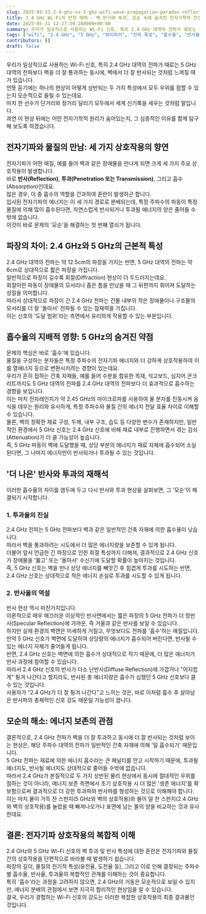 ```yaml
---
slug: 2025-05-31-2-4-ghz-vs-5-ghz-wifi-wave-propagation-paradox-reflection-penetration-absorption
title: 2.4 GHz Wi-Fi의 반전 매력 - 벽 반사와 투과, 모순 속에 숨겨진 전자기학적 진실
date: 2025-05-31 12:27:59.288000+00:00
summary: 우리가 일상적으로 사용하는 Wi-Fi 신호, 특히 2.4 GHz 대역의 전파가 때로는 5 GHz 대역의 전파보다 벽을 더 잘 통과하는 동시에, 벽에서 더 잘 반사되는 것처럼 느껴질 때가 있습니다. 과연 이 현상 뒤에는 어떤 전자기학적 원리가 숨어있는지, 그 심층적인 이유를 함께 탐구해 보도록 하겠습니다.
tags: ["wifi", "2.4 GHz", "5 GHz", "와이파이", "전파 특성", "흡수율", "반사율", "투과율"]
contributors: []
draft: false
---
```


우리가 일상적으로 사용하는 Wi-Fi 신호, 특히 2.4 GHz 대역의 전파가 때로는 5 GHz 대역의 전파보다 벽을 더 잘 통과하는 동시에, 벽에서 더 잘 반사되는 것처럼 느껴질 때가 있습니다.<br /> 언뜻 듣기에는 하나의 현상이 어떻게 상반되는 두 가지 특성에서 모두 우위를 점할 수 있는지 모순적으로 들릴 수 있는데요.<br /> 마치 한 선수가 단거리와 장거리 달리기 모두에서 세계 신기록을 세우는 것처럼 말입니다.<br /> 과연 이 현상 뒤에는 어떤 전자기학적 원리가 숨어있는지, 그 심층적인 이유를 함께 탐구해 보도록 하겠습니다.<br />

## 전자기파와 물질의 만남: 세 가지 상호작용의 향연

전자기파가 어떤 매질, 예를 들어 벽과 같은 장애물을 만나게 되면 크게 세 가지 주요 상호작용이 발생합니다.<br /> 바로 **반사(Reflection)**, **투과(Penetration 또는 Transmission)**, 그리고 흡수(Absorption)인데요.<br /> 많은 경우, 이 중 흡수의 역할을 간과하여 혼란이 발생하곤 합니다.<br /> 입사된 전자기파의 에너지는 이 세 가지 경로로 분배되는데, 특정 주파수의 파동이 특정 물질에 의해 많이 흡수된다면, 자연스럽게 반사되거나 투과될 에너지의 양은 줄어들 수밖에 없습니다.<br /> 이것이 바로 문제의 '모순'을 해결하는 첫 번째 열쇠가 됩니다.<br />

## 파장의 차이: 2.4 GHz와 5 GHz의 근본적 특성

2.4 GHz 대역의 전파는 약 12.5cm의 파장을 가지는 반면, 5 GHz 대역의 전파는 약 6cm로 상대적으로 짧은 파장을 가집니다.<br /> 일반적으로 파장이 길수록 회절(Diffraction) 현상이 더 두드러지는데요.<br /> 회절이란 파동이 장애물의 모서리나 좁은 틈을 만났을 때 그 뒤편까지 휘어져 도달하는 성질을 의미합니다.<br /> 따라서 상대적으로 파장이 긴 2.4 GHz 전파는 건물 내부의 작은 장애물이나 구조물의 모서리를 더 잘 '돌아서' 전파될 수 있는 잠재력을 가집니다.<br /> 이는 신호의 '도달 범위'라는 측면에서 유리하게 작용할 수 있는 부분입니다.<br />

## 흡수율의 지배적 영향: 5 GHz의 숨겨진 약점

문제의 핵심은 바로 '흡수'에 있습니다.<br /> 물질을 구성하는 분자들은 특정 주파수의 전자기파 에너지와 더 강하게 상호작용하여 이를 열에너지 등으로 변환시키려는 경향이 있는데요.<br /> 우리가 흔히 접하는 건축 자재들, 예를 들어 수분을 함유한 목재, 석고보드, 심지어 콘크리트까지도 5 GHz 대역의 전파를 2.4 GHz 대역의 전파보다 더 효과적으로 흡수하는 경향을 보입니다.<br /> 이는 마치 전자레인지가 약 2.45 GHz의 마이크로파를 사용하여 물 분자를 진동시켜 음식을 데우는 원리와 유사하게, 특정 주파수와 물질 간의 에너지 전달 효율 차이로 이해할 수 있습니다.<br /> 물론, 벽의 정확한 재료 구성, 두께, 내부 구조, 습도 등 다양한 변수가 존재하지만, 일반적인 환경에서 5 GHz 신호는 2.4 GHz 신호에 비해 재료 내부로 진행하면서 겪는 감쇠(Attenuation)가 더 클 가능성이 높습니다.<br /> 즉, 5 GHz 파동이 벽에 도달했을 때, 상당 부분의 에너지가 재료 자체에 흡수되어 소실된다면, 그 나머지 에너지만이 반사되거나 투과될 수 있는 것입니다.<br />

## '더 나은' 반사와 투과의 재해석

이러한 흡수율의 차이를 염두에 두고 다시 반사와 투과 현상을 살펴보면, 그 '모순'이 해결되기 시작합니다.<br />

### 1. 투과율의 진실

2.4 GHz 전파는 5 GHz 전파보다 벽과 같은 일반적인 건축 자재에 의한 흡수율이 낮습니다.<br /> 따라서 벽을 통과하려는 시도에서 더 많은 에너지량을 보존할 수 있게 됩니다.<br /> 더불어 앞서 언급한 긴 파장으로 인한 회절 특성까지 더해져, 결과적으로 2.4 GHz 신호가 장애물을 '뚫고' 또는 '돌아서' 수신기에 도달할 확률이 높아지는 것입니다.<br /> 즉, 5 GHz 신호는 벽을 만나 상당 에너지를 빼앗긴 후 힘겹게 투과를 시도하는 반면, 2.4 GHz 신호는 상대적으로 적은 에너지 손실로 투과를 시도할 수 있게 됩니다.<br />

### 2. 반사율의 역설

반사 현상 역시 마찬가지입니다.<br /> 이론적으로 매우 매끄러운 이상적인 반사면에서는 짧은 파장의 5 GHz 전파가 더 정반사(Specular Reflection)에 가까운, 즉 거울과 같은 반사를 보일 수 있습니다.<br /> 하지만 실제 환경의 벽면은 미세하게 거칠고, 무엇보다도 전파를 '흡수'하는 매질입니다.<br /> 만약 5 GHz 신호가 벽면에 도달하여 상당량의 에너지가 흡수되어 버린다면, 반사될 수 있는 에너지 자체가 줄어들게 됩니다.<br /> 반면, 2.4 GHz 신호는 벽면에 의한 흡수가 상대적으로 적기 때문에, 더 많은 에너지가 반사 과정에 참여할 수 있습니다.<br /> 따라서 2.4 GHz 신호의 반사가 다소 난반사(Diffuse Reflection)에 가깝거나 "어지럽게" 튕겨 나간다고 할지라도, 반사된 총 에너지량은 흡수가 심했던 5 GHz 신호보다 클 수 있는 것입니다.<br /> 사용자가 "2.4 GHz가 더 잘 튕겨 나간다"고 느끼는 것은, 바로 이처럼 흡수 후 살아남은 반사파의 총체적인 신호 강도 때문일 가능성이 큽니다.<br />

## 모순의 해소: 에너지 보존의 관점

결론적으로, 2.4 GHz 전파가 벽을 더 잘 투과하고 동시에 더 잘 반사되는 것처럼 보이는 현상은, 해당 주파수 대역의 전파가 일반적인 건축 자재에 의해 '덜 흡수되기' 때문입니다.<br /> 5 GHz 전파는 재료에 의한 에너지 흡수라는 큰 페널티를 안고 시작하기 때문에, 투과될 에너지도, 반사될 에너지도 상대적으로 줄어들 수밖에 없습니다.<br /> 따라서 2.4 GHz가 본질적으로 두 가지 상반된 물리 현상에서 동시에 절대적인 우위를 점하는 것이 아니라, 에너지 보존 측면에서 초기 상호작용 시 더 많은 '생존 에너지'를 확보함으로써 결과적으로 더 강한 투과파와 반사파를 형성하는 것으로 이해해야 합니다.<br /> 이는 마치 물이 가득 찬 스펀지(5 GHz와 벽의 상호작용)와 물이 덜 찬 스펀지(2.4 GHz와 벽의 상호작용)를 눌렀을 때 빠져나오거나 표면에 남는 물의 양을 비교하는 것과 유사한데요.<br />

## 결론: 전자기파 상호작용의 복합적 이해

2.4 GHz와 5 GHz Wi-Fi 신호의 벽 투과 및 반사 특성에 대한 혼란은 전자기파와 물질 간의 상호작용을 단편적으로 바라볼 때 발생하기 쉽습니다.<br /> 파장의 길이, 물질의 전기적 특성(유전율, 도전율 등), 그리고 이로 인해 결정되는 주파수별 흡수율, 반사율, 투과율의 복합적인 관계를 이해하는 것이 중요합니다.<br /> 특히 '흡수'라는 과정을 고려하지 않으면, 2.4 GHz의 거동은 모순적으로 보일 수 있지만, 에너지 분배의 관점에서 보면 지극히 합리적인 현상임을 알 수 있습니다.<br /> 결국, 우리가 경험하는 Wi-Fi 신호의 강도는 이러한 복잡한 상호작용의 최종 결과물인 것입니다.<br />

